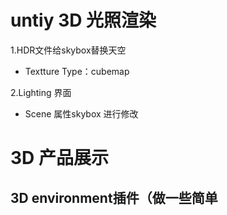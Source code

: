 # untiy 3D 光照渲染



1.HDR文件给skybox替换天空

- Textture Type：cubemap

2.Lighting 界面

- Scene 属性skybox 进行修改







# 3D 产品展示

## 3D environment插件（做一些简单
